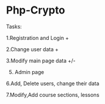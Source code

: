 # Php-Crypto

Tasks:

1.Registration and Login +

2.Change user data +

3.Modify main page data +/-

5. Admin page

6.Add, Delete users, change their data

7.Modify,Add course sections, lessons
